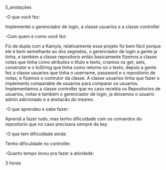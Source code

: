 5_anotações

-O que você fez:

Implementei o gerenciador de login, a classe usuarios e a classe controller

-Com quem e como você fez:

Fiz de dupla com a Kamyla, relativamente esse projeto foi bem fácil porque ele é bem semelhante ao dos segredos, o gerenciador de login a gente ja tinha, e também a classe repositorio então basicamente fizemos a classe notas que tinha como atributos o titulo e texto, criamos os get, sets, construtor e o toString que tinha como retorno só o texto, depois a gente fez a classe usuarios que tinha o username, password e o repositorio de notas, e fizemos o contrutor da classe. A classe usuarios tinha que fazer o implements comparable de usuarios para comparar os usuarios.
Implementamos a classe controller que no caso recebia os Repositorios de usuarios, notas e também o gerenciador de login, ja deixamos o usuario admin adicionado e a anotacão do mesmo.

-O que aprendeu e sabe fazer:

   Aprendi a fazer tudo, mas tenho dificuldade com os comandos do repositorio que no caso precisava sempre da key.

-O que tem dificuldade ainda:

   Tenho dificuldade no controller.

-Quanto tempo levou pra fazer a atividade:

 3 horas  
  

